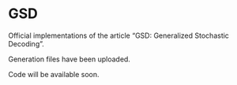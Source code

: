 # GSD

Official implementations of the article “GSD: Generalized Stochastic Decoding”.

Generation files have been uploaded.

Code will be available soon.
